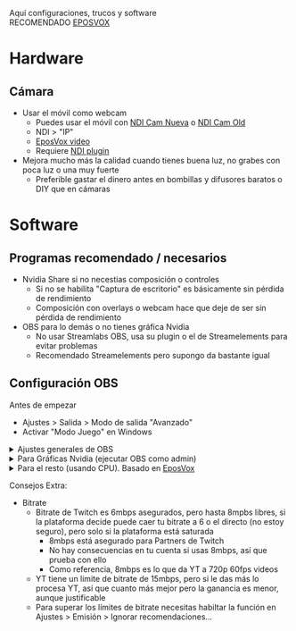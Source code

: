 Aquí configuraciones, trucos y software   
RECOMENDADO [EPOSVOX](https://www.youtube.com/user/EposVox)
# Hardware
## Cámara
- Usar el móvil como webcam
  - Puedes usar el móvil con [NDI Cam Nueva](https://play.google.com/store/apps/details?id=com.newtek.ndi.hxcam) o [NDI Cam Old](https://apkcombo.com/es-es/newtek-ndi/com.newtek.ndicamera/)
  - NDI > "IP"
  - [EposVox video](https://www.youtube.com/watch?v=jpkvD3lk5QQ)
  - Requiere [NDI plugin](https://obsproject.com/forum/resources/obs-ndi-newtek-ndi™-integration-into-obs-studio.528/)
- Mejora mucho más la calidad cuando tienes buena luz, no grabes con poca luz o una muy fuerte
  - Preferible gastar el dinero antes en bombillas y difusores baratos o DIY que en cámaras

# Software
## Programas recomendado / necesarios
  - Nvidia Share si no necestias composición o controles
    - Si no se habilita "Captura de escritorio" es básicamente sin pérdida de rendimiento
    - Composición con overlays o webcam hace que deje de ser sin pérdida de rendimiento
  - OBS para lo demás o no tienes gráfica Nvidia
    - No usar Streamlabs OBS, usa su plugin o el de Streamelements para evitar problemas
    - Recomendado Streamelements pero supongo da bastante igual
  
## Configuración OBS

Antes de empezar
- Ajustes > Salida > Modo de salida "Avanzado"    
- Activar "Modo Juego" en Windows

<details>
<summary> Ajustes generales de OBS </summary>

  - Emisión
    - Twitch / YT / otro
      - Servidor: España
      - Ignorar las recomendaciones de configuración...
        - Permite asignar 8kbps en twitch, pero puede twitch no te asegura eso, si la plataforma está bajo estrés perderas los 8k. Partners tienen acceso siempre a 8kbps. No se pierde nada por probar
  - Audio
    - Frecuencia de muestreo: "48khz"
    - Canales: "Estéreo"
    - Dispositivos de audio globales: configurar entradas y salidas
  - Vídeo
    - Resolución de la base: Como OBS va a hacer su composición
    - Resolución de salida: Predeterminada para grabación o emisión
      - Recomendación: Ambas a lo que se vaya a grabar, 1080p o resolución del monitor. Ambas igual
    - Filtro de escala: "Bicúbico" / "Lanczos" (si solo webcam, se puede cambiar en su entrada)
    - Valores comunes de FPS: "60"
  - Avanzados
    - Prioridad del proceso: "Mayor a normal" (parece requerir admin y no debería hacer mucho)
    - Renderizador: "Direct3D 11"
    - Formato de color: "NV12" te quita de problemas, prueba "RGB" pero puede tener mayor uso de CPU al emitir
    - Espacio de color: "sRGB" / "709" si tu monitor está configurado para REC.709
    - Gama de Colores: Se puede configurar para cada entrada, cada capturador o webcam será distintos
      - Para captura de PC: "Completo" (comprobar que en el panel de control de NVIDIA o equivalentede AMD > Cambiar la resolución aparezca como RGB - Completa)
    - Habilitar optimizaciones de red
    - Habilitar aceleración por hardware en el navegador
</details>
<details>
<summary> Para Gráficas Nvidia (ejecutar OBS como admin) </summary>
  
  - Emisión
    - Codificador: "NVEnc (new)"
    - Cambiar escala de salida: 1280x720 *
    - Control de frecuencia: "CBR" (Constant BitRate)
    - Tasa de bits / bitrate: "6000Kbps" *
    - Keyframes: "2"
    - Preajuste: "Máxima Calidad"
    - Perfil: "main"
    - Look Ahead: No
    - Psycho Visual Tuning: Sí
    - GPU: "0" / Seleccionar si multigpu
    - Máximos B-Frames: "2"
    - *->Twitch bitrate es basura, 6mbs no da para 720p 60 siquiera, para YT usar 1080p + 15mbps o más si posible
  - Grabación
    - Formato: "flv" (se puede convertir a mp4 en OBS) / "mp4 (compatible directamente con todo)"
    - Codificador: "NVEnc (new)"
    - Control de la frecuencia: "CQP" (Constant Quantization Parameter o Controlado por calidad)
    - Nivel de CQ: "21" (menos es más fiel pero mayor bitrate, jugar con ello o usar handbrake a posteriori)
    - Intervalo de Keyframe: "0" (auto)
    - Preajuste: "Máxima Calidad"
    - Perfil: "main"
    - Look Ahead: No
    - Psycho Visual Tuning: Sí
    - GPU: "0" / Seleccionar si multigpu
    - Máximos B-Frames: "2"
</details>
<details>
<summary> Para el resto (usando CPU). Basado en <a href="https://www.youtube.com/watch?v=fQ04pIcpMkM">EposVox</a> </summary>
  
  - Emisión
    - Codificador: "x264"
    - Cambiar escala de salida: 1280x720 *
    - Control de frecuencia: "CBR" (Constant BitRate)
    - Tasa de bits / bitrate: "6000Kbps" *
    - Usar tamaño de caché personalizado: "No"
    - Intervalo de fotogramas clave: "2"
    - Perfil de uso de CPU: "Medium"
    - Perfil: "High"
    - Sintonizar: (ninguno)
    - *IMPORTANTE*: Opciones x264: "threads=XX (número de hilos que quieras asignar) rc-lookahead=60 trellis=1 direct-pred=spatial"
    - *->Twitch bitrate es basura, 6mbs no da para 720p 60 siquiera, para YT usar 1080p + 15mbps o más si posible
  - Grabación
    - Formato: "flv" (se puede convertir a mp4 en OBS) / "mp4 (compatible directamente con todo)"
    - Codificador: "x264"
    - Control de frecuencia: "CRF" (Constant Rate Factor o Controlado por calidad)
    - CRF: "15" (menos es más fiel pero más bitrate, jugar con ello)
    - Perfil de uso de CPU: "medium"
    - Perfil: "High"
    - Sintonizar: (ninguno)
    - *IMPORTANTE*: Opciones x264: "threads=XX (número de hilos que quieras asignar) rc-lookahead=60 trellis=1 direct-pred=spatial"
</details>

Consejos Extra:
- Bitrate
  - Bitrate de Twitch es 6mbps asegurados, pero hasta 8mpbs libres, si la plataforma decide puede caer tu bitrate a 6 o el directo (no estoy seguro), pero solo si la plataforma está saturada
    - 8mbps está asegurado para Partners de Twitch
    - No hay consecuencias en tu cuenta si usas 8mbps, así que prueba con ello
    - Como referencia, 8mbps es lo que da YT a 720p 60fps videos
  - YT tiene un limite de bitrate de 15mbps, pero si le das más lo procesa YT, así que cuanto más mejor pero la ganancia es menor, aunque justificable
  - Para superar los límites de bitrate necesitas habiltar la función en Ajustes > Emisión > Ignorar recomendaciones...












